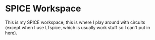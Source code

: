 # SPICE Workspace

This is my SPICE workspace, this is where I play around with circuits (except when I use LTspice, which is usually work stuff so I can't put in here).
